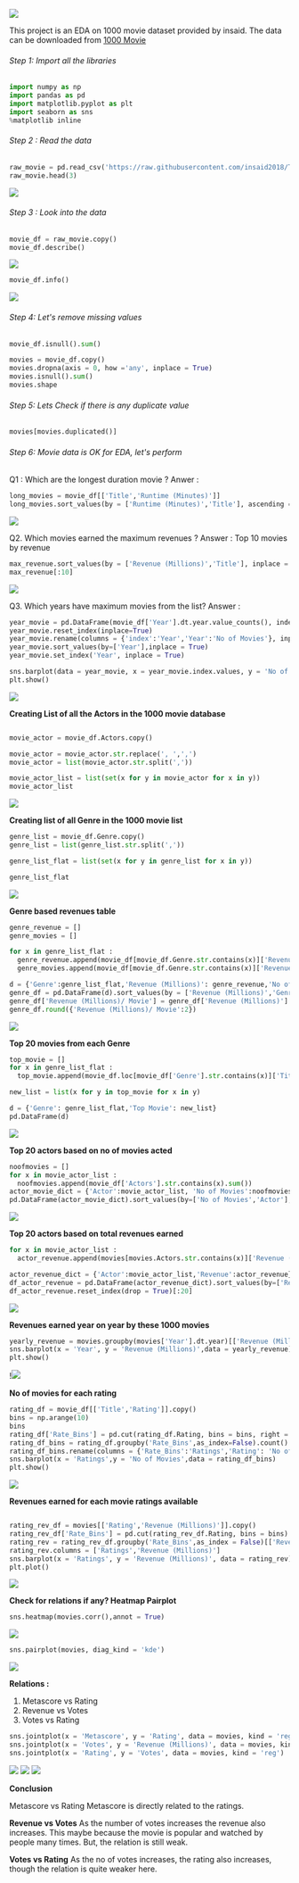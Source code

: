 ![](https://seeklogo.com/images/M/movie-time-cinema-logo-8B5BE91828-seeklogo.com.png)

This project is an EDA on 1000 movie dataset provided by insaid. The data can be downloaded from [1000 Movie][100Movie]

[100Movie]: https://raw.githubusercontent.com/insaid2018/Term-1/master/Data/Projects/1000%20movies%20data.csv "1000 Movie"

###### Step 1: Import all the libraries

 ```python
import numpy as np
import pandas as pd
import matplotlib.pyplot as plt
import seaborn as sns
%matplotlib inline
```

###### Step 2 : Read the data
```python
raw_movie = pd.read_csv('https://raw.githubusercontent.com/insaid2018/Term-1/master/Data/Projects/1000%20movies%20data.csv', sep=',', parse_dates=['Year'], index_col = 'Rank')
raw_movie.head(3)
```
![](https://github.com/prashanta4coursera/Panda-EDA-Project/blob/master/1000MovieProject/images/1.JPG)

###### Step 3 : Look into the data
```python
movie_df = raw_movie.copy()
movie_df.describe()
```
![](https://github.com/prashanta4coursera/Panda-EDA-Project/blob/master/1000MovieProject/images/2.JPG)

```python
movie_df.info()
```
![](https://github.com/prashanta4coursera/Panda-EDA-Project/blob/master/1000MovieProject/images/3.JPG)

###### Step 4: Let's remove missing values
```python
movie_df.isnull().sum()
```
```python
movies = movie_df.copy()
movies.dropna(axis = 0, how ='any', inplace = True)
movies.isnull().sum()
movies.shape
```

###### Step 5: Lets Check if there is any duplicate value
```python
movies[movies.duplicated()]
```
###### Step 6: Movie data is OK for EDA, let's perform
Q1 : Which are the longest duration movie ?
Anwer : 
```python
long_movies = movie_df[['Title','Runtime (Minutes)']]
long_movies.sort_values(by = ['Runtime (Minutes)','Title'], ascending = [False,True])[:10]
```
![](https://github.com/prashanta4coursera/Panda-EDA-Project/blob/master/1000MovieProject/images/6.JPG)

Q2. Which movies earned the maximum revenues ?
Answer : Top 10 movies by revenue
```python
max_revenue.sort_values(by = ['Revenue (Millions)','Title'], inplace = True, ascending = False)
max_revenue[:10]
```
![](https://github.com/prashanta4coursera/Panda-EDA-Project/blob/master/1000MovieProject/images/7.JPG)

Q3. Which years have maximum movies from the list?
Answer :
```python
year_movie = pd.DataFrame(movie_df['Year'].dt.year.value_counts(), index = None)
year_movie.reset_index(inplace=True)
year_movie.rename(columns = {'index':'Year','Year':'No of Movies'}, inplace = True)
year_movie.sort_values(by=['Year'],inplace = True)
year_movie.set_index('Year', inplace = True)

sns.barplot(data = year_movie, x = year_movie.index.values, y = 'No of Movies')
plt.show()
```
![](https://github.com/prashanta4coursera/Panda-EDA-Project/blob/master/1000MovieProject/images/8.JPG)

**Creating List of all the Actors in the 1000 movie database**

```python

movie_actor = movie_df.Actors.copy()

movie_actor = movie_actor.str.replace(', ',',')
movie_actor = list(movie_actor.str.split(','))

movie_actor_list = list(set(x for y in movie_actor for x in y))
movie_actor_list
```
![](https://github.com/prashanta4coursera/Panda-EDA-Project/blob/master/1000MovieProject/images/9.JPG)

**Creating list of all Genre in the 1000 movie list**
```python
genre_list = movie_df.Genre.copy()
genre_list = list(genre_list.str.split(','))

genre_list_flat = list(set(x for y in genre_list for x in y))

genre_list_flat
```
![](https://github.com/prashanta4coursera/Panda-EDA-Project/blob/master/1000MovieProject/images/10.JPG)

**Genre based revenues table**
```python
genre_revenue = []
genre_movies = []

for x in genre_list_flat : 
  genre_revenue.append(movie_df[movie_df.Genre.str.contains(x)]['Revenue (Millions)'].sum())
  genre_movies.append(movie_df[movie_df.Genre.str.contains(x)]['Revenue (Millions)'].count())

d = {'Genre':genre_list_flat,'Revenue (Millions)': genre_revenue,'No of Movies':genre_movies}
genre_df = pd.DataFrame(d).sort_values(by = ['Revenue (Millions)','Genre'], ascending = [False,True]).reset_index(drop = True)
genre_df['Revenue (Millions)/ Movie'] = genre_df['Revenue (Millions)'] / genre_df['No of Movies']
genre_df.round({'Revenue (Millions)/ Movie':2})
```
![](https://github.com/prashanta4coursera/Panda-EDA-Project/blob/master/1000MovieProject/images/11.JPG)

**Top 20 movies from each Genre**
```python
top_movie = []
for x in genre_list_flat : 
  top_movie.append(movie_df.loc[movie_df['Genre'].str.contains(x)]['Title'][0:1].values)

new_list = list(x for y in top_movie for x in y)

d = {'Genre': genre_list_flat,'Top Movie': new_list}
pd.DataFrame(d)
```
![](https://github.com/prashanta4coursera/Panda-EDA-Project/blob/master/1000MovieProject/images/12.JPG)

**Top 20 actors based on no of movies acted**
```python
noofmovies = []
for x in movie_actor_list : 
  noofmovies.append(movie_df['Actors'].str.contains(x).sum())
actor_movie_dict = {'Actor':movie_actor_list, 'No of Movies':noofmovies}
pd.DataFrame(actor_movie_dict).sort_values(by=['No of Movies','Actor'],ascending = [False,True]).reset_index(drop = True)[:20]
```
![](https://github.com/prashanta4coursera/Panda-EDA-Project/blob/master/1000MovieProject/images/13.JPG)

**Top 20 actors based on total revenues earned**
```python
for x in movie_actor_list : 
  actor_revenue.append(movies[movies.Actors.str.contains(x)]['Revenue (Millions)'].sum())

actor_revenue_dict = {'Actor':movie_actor_list,'Revenue':actor_revenue}
df_actor_revenue = pd.DataFrame(actor_revenue_dict).sort_values(by=['Revenue','Actor'],ascending = [False,True])
df_actor_revenue.reset_index(drop = True)[:20]
```
![](https://github.com/prashanta4coursera/Panda-EDA-Project/blob/master/1000MovieProject/images/14.JPG)

**Revenues earned year on year by these 1000 movies**
```python
yearly_revenue = movies.groupby(movies['Year'].dt.year)[['Revenue (Millions)']].sum().reset_index()
sns.barplot(x = 'Year', y = 'Revenue (Millions)',data = yearly_revenue)
plt.show()
```
!![](https://github.com/prashanta4coursera/Panda-EDA-Project/blob/master/1000MovieProject/images/15.JPG)

**No of movies for each rating**
```python
rating_df = movie_df[['Title','Rating']].copy()
bins = np.arange(10)
bins
rating_df['Rate_Bins'] = pd.cut(rating_df.Rating, bins = bins, right = False)
rating_df_bins = rating_df.groupby('Rate_Bins',as_index=False).count()
rating_df_bins.rename(columns = {'Rate_Bins':'Ratings','Rating': 'No of Movies'}, inplace = True)
sns.barplot(x = 'Ratings',y = 'No of Movies',data = rating_df_bins)
plt.show()
```
![](https://github.com/prashanta4coursera/Panda-EDA-Project/blob/master/1000MovieProject/images/16.JPG)

**Revenues earned for each movie ratings available**
```python

rating_rev_df = movies[['Rating','Revenue (Millions)']].copy()
rating_rev_df['Rate_Bins'] = pd.cut(rating_rev_df.Rating, bins = bins)
rating_rev = rating_rev_df.groupby('Rate_Bins',as_index = False)[['Revenue (Millions)']].sum()
rating_rev.columns = ['Ratings','Revenue (Millions)']
sns.barplot(x = 'Ratings', y = 'Revenue (Millions)', data = rating_rev)
plt.plot()
```
![](https://github.com/prashanta4coursera/Panda-EDA-Project/blob/master/1000MovieProject/images/17.png)

**Check for relations if any?
Heatmap
Pairplot**
```python
sns.heatmap(movies.corr(),annot = True)
```
![](https://github.com/prashanta4coursera/Panda-EDA-Project/blob/master/1000MovieProject/images/18.png)

```python
sns.pairplot(movies, diag_kind = 'kde')
```
![](https://github.com/prashanta4coursera/Panda-EDA-Project/blob/master/1000MovieProject/images/19.png)

**Relations :**

1. Metascore vs Rating
2. Revenue vs Votes
3. Votes vs Rating
```python
sns.jointplot(x = 'Metascore', y = 'Rating', data = movies, kind = 'reg')
sns.jointplot(x = 'Votes', y = 'Revenue (Millions)', data = movies, kind = 'reg')
sns.jointplot(x = 'Rating', y = 'Votes', data = movies, kind = 'reg')
```
![](https://github.com/prashanta4coursera/Panda-EDA-Project/blob/master/1000MovieProject/images/20.png)
![](https://github.com/prashanta4coursera/Panda-EDA-Project/blob/master/1000MovieProject/images/21.png)
![](https://github.com/prashanta4coursera/Panda-EDA-Project/blob/master/1000MovieProject/images/22.png)

**Conclusion**

Metascore vs Rating
Metascore is directly related to the ratings.

**Revenue vs Votes**
As the number of votes increases the revenue also increases. This maybe because the movie is popular and watched by people many times. But, the relation is still weak.

**Votes vs Rating**
As the no of votes increases, the rating also increases, though the relation is quite weaker here.
